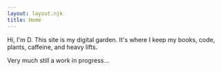 ```yaml
---
layout: layout.njk
title: Home
---
```


<div class="animate">
<div class="center">

Hi, I'm <span class="accent-word">D</span>. This site is my digital garden.
It's where I keep my books, code, plants, caffeine, and heavy lifts.

Very much still a work in progress...

</div>
</div>